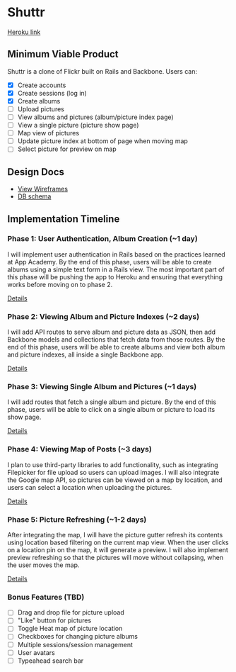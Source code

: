 # Shuttr

[Heroku link][heroku]

[heroku]: http://flux-capacitr.herokuapp.com

## Minimum Viable Product
Shuttr is a clone of Flickr built on Rails and Backbone. Users can:

<!-- This is a Markdown checklist. Use it to keep track of your progress! -->

- [x] Create accounts
- [x] Create sessions (log in)
- [x] Create albums
- [ ] Upload pictures
- [ ] View albums and pictures (album/picture index page)
- [ ] View a single picture (picture show page)
- [ ] Map view of pictures
- [ ] Update picture index at bottom of page when moving map
- [ ] Select picture for preview on map

## Design Docs
* [View Wireframes][views]
* [DB schema][schema]

[views]: ./docs/views.md
[schema]: ./docs/schema.md

## Implementation Timeline

### Phase 1: User Authentication, Album Creation (~1 day)
I will implement user authentication in Rails based on the practices learned at
App Academy. By the end of this phase, users will be able to create albums using
a simple text form in a Rails view. The most important part of this phase will
be pushing the app to Heroku and ensuring that everything works before moving on
to phase 2.

[Details][phase-one]

### Phase 2: Viewing Album and Picture Indexes (~2 days)
I will add API routes to serve album and picture data as JSON, then add Backbone
models and collections that fetch data from those routes. By the end of this
phase, users will be able to create albums and view both album and picture
indexes, all inside a single Backbone app.

[Details][phase-two]

### Phase 3: Viewing Single Album and Pictures (~1 days)
I will add routes that fetch a single album and picture. By the end of this
phase, users will be able to click on a single album or picture to load
its show page.

[Details][phase-three]

### Phase 4: Viewing Map of Posts (~3 days)
I plan to use third-party libraries to add functionality, such as integrating
Filepicker for file upload so users can upload images. I will also integrate the
Google map API, so pictures can be viewed on a map by location, and users can
select a location when uploading the pictures.

[Details][phase-four]

### Phase 5: Picture Refreshing (~1-2 days)
After integrating the map, I will have the picture gutter refresh its contents
using location based filtering on the current map view. When the user clicks on
a location pin on the map, it will generate a preview. I will also implement
preview refreshing so that the pictures will move without collapsing, when the
user moves the map.

[Details][phase-five]


### Bonus Features (TBD)
- [ ] Drag and drop file for picture upload
- [ ] "Like" button for pictures
- [ ] Toggle Heat map of picture location
- [ ] Checkboxes for changing picture albums
- [ ] Multiple sessions/session management
- [ ] User avatars
- [ ] Typeahead search bar

[phase-one]: ./docs/phases/phase1.md
[phase-two]: ./docs/phases/phase2.md
[phase-three]: ./docs/phases/phase3.md
[phase-four]: ./docs/phases/phase4.md
[phase-five]: ./docs/phases/phase5.md
